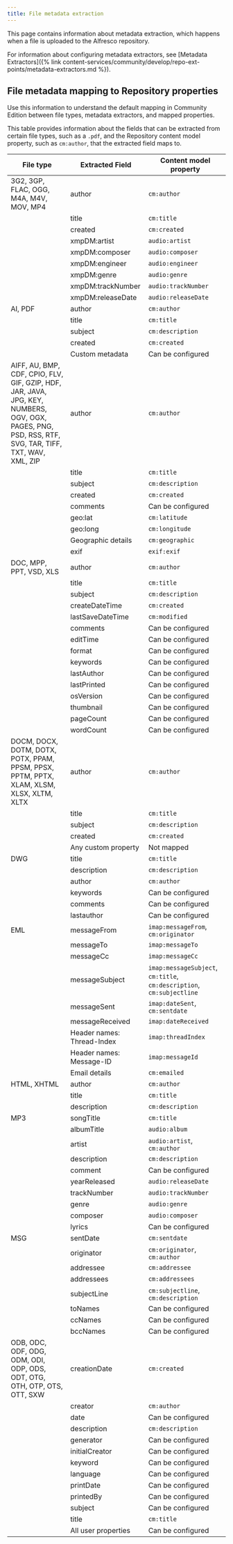 ```yaml
---
title: File metadata extraction
---
```


This page contains information about metadata extraction, which happens when a file is uploaded to the Alfresco repository.

For information about configuring metadata extractors, see [Metadata Extractors]({% link content-services/community/develop/repo-ext-points/metadata-extractors.md %}).

## File metadata mapping to Repository properties

Use this information to understand the default mapping in Community Edition between file types, metadata extractors, and mapped properties.

This table provides information about the fields that can be extracted from certain file types, such as a `.pdf`, and the Repository content model property, such as `cm:author`, that the extracted field maps to.

|File type|Extracted Field|Content model property|
|---------|---------------|----------------------|
|3G2, 3GP, FLAC, OGG, M4A, M4V, MOV, MP4|author|`cm:author`|
| |title|`cm:title`|
| |created|`cm:created`|
| |xmpDM:artist|`audio:artist`|
| |xmpDM:composer|`audio:composer`|
| |xmpDM:engineer|`audio:engineer`|
| |xmpDM:genre|`audio:genre`|
| |xmpDM:trackNumber|`audio:trackNumber`|
| |xmpDM:releaseDate|`audio:releaseDate`|
|AI, PDF|author|`cm:author`|
| |title|`cm:title`|
| |subject|`cm:description`|
| |created|`cm:created`|
| |Custom metadata|Can be configured|
|AIFF, AU, BMP, CDF, CPIO, FLV, GIF, GZIP, HDF, JAR, JAVA, JPG, KEY, NUMBERS, OGV, OGX, PAGES, PNG, PSD, RSS, RTF, SVG, TAR, TIFF, TXT, WAV, XML, ZIP|author|`cm:author`|
| |title|`cm:title`|
| |subject|`cm:description`|
| |created|`cm:created`|
| |comments|Can be configured|
| |geo:lat|`cm:latitude`|
| |geo:long|`cm:longitude`|
| |Geographic details|`cm:geographic`|
| |exif|`exif:exif`|
|DOC, MPP, PPT, VSD, XLS|author|`cm:author`|
| |title|`cm:title`|
| |subject|`cm:description`|
| |createDateTime|`cm:created`|
| |lastSaveDateTime|`cm:modified`|
| |comments|Can be configured|
| |editTime|Can be configured|
| |format|Can be configured|
| |keywords|Can be configured|
| |lastAuthor|Can be configured|
| |lastPrinted|Can be configured|
| |osVersion|Can be configured|
| |thumbnail|Can be configured|
| |pageCount|Can be configured|
| |wordCount|Can be configured|
|DOCM, DOCX, DOTM, DOTX, POTX, PPAM, PPSM, PPSX, PPTM, PPTX, XLAM, XLSM, XLSX, XLTM, XLTX|author|`cm:author`|
| |title|`cm:title`|
| |subject|`cm:description`|
| |created|`cm:created`|
| |Any custom property|Not mapped|
|DWG|title|`cm:title`|
| |description|`cm:description`|
| |author|`cm:author`|
| |keywords|Can be configured|
| |comments|Can be configured|
| |lastauthor|Can be configured|
|EML|messageFrom|`imap:messageFrom`, `cm:originator`|
| |messageTo|`imap:messageTo`|
| |messageCc|`imap:messageCc`|
| |messageSubject|`imap:messageSubject`, `cm:title`, `cm:description`, `cm:subjectline`|
| |messageSent|`imap:dateSent`, `cm:sentdate`|
| |messageReceived|`imap:dateReceived`|
| |Header names: Thread-Index|`imap:threadIndex`|
| |Header names: Message-ID|`imap:messageId`|
| |Email details|`cm:emailed`|
|HTML, XHTML|author|`cm:author`|
| |title|`cm:title`|
| |description|`cm:description`|
|MP3|songTitle|`cm:title`|
| |albumTitle|`audio:album`|
| |artist|`audio:artist`, `cm:author`|
| |description|`cm:description`|
| |comment|Can be configured|
| |yearReleased|`audio:releaseDate`|
| |trackNumber|`audio:trackNumber`|
| |genre|`audio:genre`|
| |composer|`audio:composer`|
| |lyrics|Can be configured|
|MSG|sentDate|`cm:sentdate`|
| |originator|`cm:originator`, `cm:author`|
| |addressee|`cm:addressee`|
| |addressees|`cm:addressees`|
| |subjectLine|`cm:subjectline`, `cm:description`|
| |toNames|Can be configured|
| |ccNames|Can be configured|
| |bccNames|Can be configured|
|ODB, ODC, ODF, ODG, ODM, ODI, ODP, ODS, ODT, OTG, OTH, OTP, OTS, OTT, SXW|creationDate|`cm:created`|
| |creator|`cm:author`|
| |date|Can be configured|
| |description|`cm:description`|
| |generator|Can be configured|
| |initialCreator|Can be configured|
| |keyword|Can be configured|
| |language|Can be configured|
| |printDate|Can be configured|
| |printedBy|Can be configured|
| |subject|Can be configured|
| |title|`cm:title`|
| |All user properties|Can be configured|
